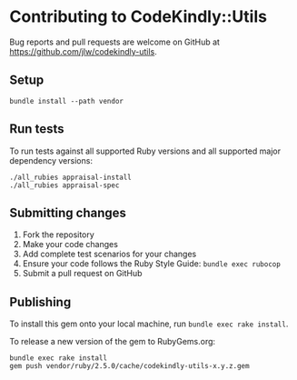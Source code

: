 # Contributing to CodeKindly::Utils

Bug reports and pull requests are welcome on GitHub at https://github.com/jlw/codekindly-utils.

## Setup

`bundle install --path vendor`

## Run tests

To run tests against all supported Ruby versions and all supported major dependency versions:

```Shell
./all_rubies appraisal-install
./all_rubies appraisal-spec
```

## Submitting changes

1. Fork the repository
2. Make your code changes
3. Add complete test scenarios for your changes
4. Ensure your code follows the Ruby Style Guide: `bundle exec rubocop`
5. Submit a pull request on GitHub

## Publishing

To install this gem onto your local machine, run `bundle exec rake install`.

To release a new version of the gem to RubyGems.org:

```Shell
bundle exec rake install
gem push vendor/ruby/2.5.0/cache/codekindly-utils-x.y.z.gem
```
